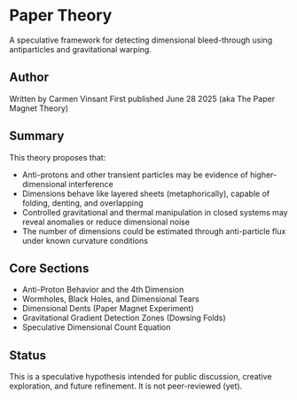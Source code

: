 # Paper Theory

A speculative framework for detecting dimensional bleed-through using antiparticles and gravitational warping.

## Author
Written by Carmen Vinsant 
First published June 28 2025
(aka The Paper Magnet Theory)

## Summary

This theory proposes that:

- Anti-protons and other transient particles may be evidence of higher-dimensional interference
- Dimensions behave like layered sheets (metaphorically), capable of folding, denting, and overlapping
- Controlled gravitational and thermal manipulation in closed systems may reveal anomalies or reduce dimensional noise
- The number of dimensions could be estimated through anti-particle flux under known curvature conditions

## Core Sections

- Anti-Proton Behavior and the 4th Dimension
- Wormholes, Black Holes, and Dimensional Tears
- Dimensional Dents (Paper Magnet Experiment)
- Gravitational Gradient Detection Zones (Dowsing Folds)
- Speculative Dimensional Count Equation

## Status

This is a speculative hypothesis intended for public discussion, creative exploration, and future refinement. It is not peer-reviewed (yet).

